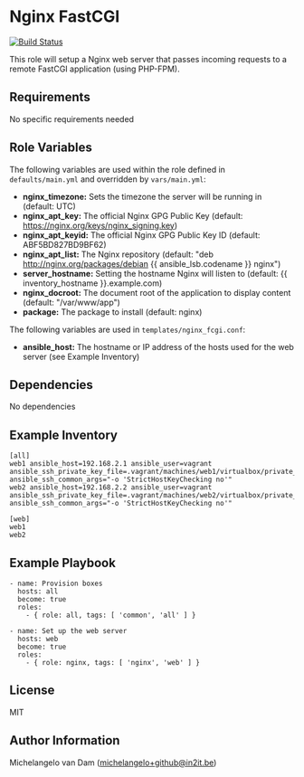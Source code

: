 Nginx FastCGI
=============

[![Build Status](https://travis-ci.org/in2it-ansible/nginx_fcgi.svg?branch=master)](https://travis-ci.org/in2it-ansible/nginx_fcgi)

This role will setup a Nginx web server that passes incoming requests to a remote FastCGI application (using PHP-FPM).

Requirements
------------

No specific requirements needed

Role Variables
--------------

The following variables are used within the role defined in `defaults/main.yml` and overridden by `vars/main.yml`:

- **nginx_timezone:** Sets the timezone the server will be running in (default: UTC)
- **nginx_apt_key:** The official Nginx GPG Public Key (default: https://nginx.org/keys/nginx_signing.key)
- **nginx_apt_keyid:** The official Nginx GPG Public Key ID (default: ABF5BD827BD9BF62)
- **nginx_apt_list:** The Nginx repository (default: "deb http://nginx.org/packages/debian {{ ansible_lsb.codename }} nginx")
- **server_hostname:** Setting the hostname Nginx will listen to (default: {{ inventory_hostname }}.example.com)
- **nginx_docroot:** The document root of the application to display content (default: "/var/www/app")
- **package:** The package to install (default: nginx)

The following variables are used in `templates/nginx_fcgi.conf`:

- **ansible_host:** The hostname or IP address of the hosts used for the web server (see Example Inventory)

Dependencies
------------

No dependencies

Example Inventory
-----------------

    [all]
    web1 ansible_host=192.168.2.1 ansible_user=vagrant ansible_ssh_private_key_file=.vagrant/machines/web1/virtualbox/private_key ansible_ssh_common_args="-o 'StrictHostKeyChecking no'"
    web2 ansible_host=192.168.2.2 ansible_user=vagrant ansible_ssh_private_key_file=.vagrant/machines/web2/virtualbox/private_key ansible_ssh_common_args="-o 'StrictHostKeyChecking no'"
    
    [web]
    web1
    web2

Example Playbook
----------------

    - name: Provision boxes
      hosts: all
      become: true
      roles:
        - { role: all, tags: [ 'common', 'all' ] }
    
    - name: Set up the web server
      hosts: web
      become: true
      roles: 
        - { role: nginx, tags: [ 'nginx', 'web' ] }

License
-------

MIT

Author Information
------------------

Michelangelo van Dam (michelangelo+github@in2it.be)
